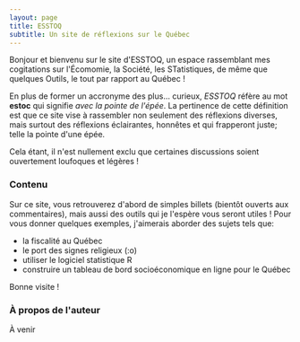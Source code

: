 ```yaml
---
layout: page
title: ESSTOQ
subtitle: Un site de réflexions sur le Québec
---
```


Bonjour et bienvenu sur le site d'ESSTOQ, un espace rassemblant mes cogitations sur l'Écomomie, la Société, les STatistiques, de même que quelques Outils, le tout par rapport au Québec !

En plus de former un accronyme des plus... curieux, *ESSTOQ* réfère au mot **estoc** qui signifie *avec la pointe de l'épée*. La pertinence de cette définition est que ce site vise à rassembler non seulement des réflexions diverses, mais surtout des réflexions éclairantes, honnêtes et qui frapperont juste; telle la pointe d'une épée.

Cela étant, il n'est nullement exclu que certaines discussions soient ouvertement loufoques et légères ! 

### Contenu

Sur ce site, vous retrouverez d'abord de simples billets (bientôt ouverts aux commentaires), mais aussi des outils qui je l'espère vous seront utiles ! Pour vous donner quelques exemples, j'aimerais aborder des sujets tels que: 

- la fiscalité au Québec
- le port des signes religieux (:o)
- utiliser le logiciel statistique R
- construire un tableau de bord socioéconomique en ligne pour le Québec

Bonne visite !

### À propos de l'auteur

À venir
